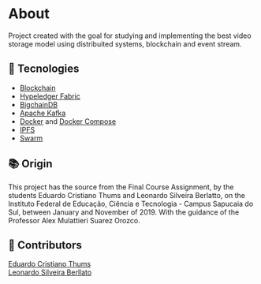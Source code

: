 #  About

Project created with the goal for studying and implementing the best video storage model using distribuited systems, blockchain and event stream. 

## :crystal_ball: Tecnologies

* [Blockchain](https://bitcoin.org/bitcoin.pdf)
* [Hypeledger Fabric](https://www.hyperledger.org/projects/fabric)
* [BigchainDB](https://www.bigchaindb.com/)
* [Apache Kafka](https://kafka.apache.org/)
* [Docker](https://www.docker.com/) and [Docker Compose](https://docs.docker.com/compose/)
* [IPFS](https://ipfs.io/)
* [Swarm](https://swarm.ethereum.org/)

## :books: Origin

This project has the source from the Final Course Assignment, by the students Eduardo Cristiano Thums and Leonardo Silveira Berlatto, on the Instituto Federal de Educação, Ciência e Tecnologia - Campus Sapucaia do Sul, 
between January and November of 2019. With the guidance of the Professor Alex Mulattieri Suarez Orozco.

## :busts_in_silhouette: Contributors
[Eduardo Cristiano Thums](https://github.com/EduardoThums)\
[Leonardo Silveira Berllato](https://github.com/LeonardoBerlatto)
